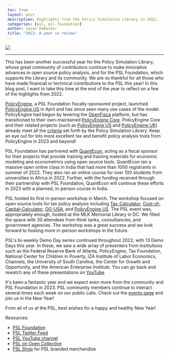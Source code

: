 ```yaml
---
 toc: true
 layout: post
 description: Highlights from the Policy Simulation Library in 2022.
 categories: [psl, psl-foundation]
 author: Jason DeBacker
 title: "2022: A year in review"
---
```


![](https://pslmodels.org/imgs/PSL.svg)

 ------

This has been another successful year for the Policy Simulation Library, whose great community of contributors continue to make innovative advances in open source policy analysis, and for the PSL Foundation, which supports the Library and its community.
We are so thankful for all those who have made financial or technical contributions to the PSL this year!
In this blog post, I want to take this time at the end of the year to reflect on a few of the highlights from 2022.

[PolicyEngine](https://policyengine.org), a PSL Foundation fiscally-sponsored project, launched [PolicyEngine US](https://policyengine.org/us/policy) in April and has since seen many use cases of the model.
PolicyEngine had begun by levering the [OpenFisca](https://openfisca.org/en/) platform, but has transitioned to their own-maintained [PolicyEngine Core](https://policyengine.github.io/policyengine-core/intro.html).
PolicyEngine Core and their related projects (such as [PolicyEngine US](https://policyengine.org/us/policy) and [PolicyEngine UK](https://policyengine.org/uk)) already meet all the [criteria](http://pslmodels.org/Catalog/library_criteria.html) set forth by the Policy Simulation Library.
Keep an eye out for lots more excellent tax and benefit policy analysis tools from PolicyEngine in 2023 and beyond!

PSL Foundation has partnered with [QuantEcon](https://quantecon.org), acting as a fiscal sponsor for their projects that provide training and training materials for economic modeling and econometrics using open source tools.
QuantEcon ran a massive open online class in India that had more than 1000 registrants in summer of 2022.
They also ran an online course for over 100 students from universities in Africa in 2022.
Further, with the funding received through their partnership with PSL Foundation, QuantEcon will continue these efforts in 2023 with a planned, in-person course in India.

PSL hosted its first in-person workshop in March.
The workshop focused on open source tools for tax policy analysis including [Tax-Calculator](https://github.com/PSLmodels/Tax-Calculator/), [Cost-of-Capital-Calculator](https://github.com/PSLmodels/Cost-of-Capital-Calculator/), [OG-USA](https://github.com/PSLmodels/OG-USA), and [PolicyEngine US](https://policyengine.org/us/policy).
The PSL event was, appropriately enough, hosted at the MLK Memorial Library in DC.
We filled the space with 30 attendees from think tanks, consultancies, and government agencies.
The workshop was a great success and we look forward to hosting more in-person workshops in the future.

PSL's bi-weekly Demo Day series continued throughout 2022, with 13 Demo Days this year.
In these, we saw a wide array of presenters from institutions such as the Federal Reserve Bank of Atlanta, PolicyEngine, Tax Foundation, National Center for Children in Poverty, IZA Institute of Labor Economics, Channels, the University of South Carolina, the Center for Growth and Opportunity, and the American Enterprise Institute.
You can go back and rewatch any of these presentations on [YouTube](https://www.youtube.com/channel/UCf7WWCuZHs_FFLjuBW4a4_Q).

It's been a fantastic year and we expect even more from the community and PSL Foundation in 2023.
PSL community members continue to interact several times each week on our public calls.
Check out the [events page](http://pslmodels.org/events) and join us in the New Year!


From all of us at the PSL, best wishes for a happy and healthy New Year!

Resources:
* [PSL Foundation](https://psl-foundation.org)
* [PSL Twitter Feed](https://twitter.com/PSLmodels)
* [PSL YouTube channel](https://www.youtube.com/channel/UCf7WWCuZHs_FFLjuBW4a4_Q)
* [PSL on Open Collective](https://opencollective.com/psl)
* [PSL Shop](https://pslmodels.org/shop#!/) for PSL branded merchandise
